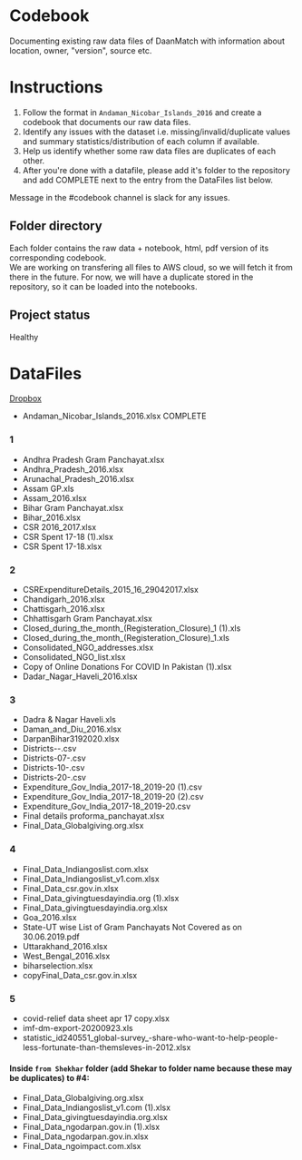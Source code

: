 # Codebook
Documenting existing raw data files of DaanMatch with information about location, owner, "version", source etc.

# Instructions
1. Follow the format in ```Andaman_Nicobar_Islands_2016``` and create a codebook that documents our raw data files.
2. Identify any issues with the dataset i.e. missing/invalid/duplicate values and summary statistics/distribution of each column if available. 
3. Help us identify whether some raw data files are duplicates of each other.
4. After you're done with a datafile, please add it's folder to the repository and add COMPLETE next to the entry from the DataFiles list below.

Message in the #codebook channel is slack for any issues.

## Folder directory
Each folder contains the raw data + notebook, html, pdf version of its corresponding codebook.  
We are working on transfering all files to AWS cloud, so we will fetch it from there in the future. For now, we will have a duplicate stored in the repository, so it can be loaded into the notebooks.

## Project status
Healthy

# DataFiles
[Dropbox](https://www.dropbox.com/sh/33s9o3eipk8t7j5/AACq2FvtfdHRXNU0rgFYqvoqa?dl=0)

- Andaman_Nicobar_Islands_2016.xlsx COMPLETE
### 1
- Andhra Pradesh Gram Panchayat.xlsx
- Andhra_Pradesh_2016.xlsx
- Arunachal_Pradesh_2016.xlsx
- Assam GP.xls
- Assam_2016.xlsx
- Bihar Gram Panchayat.xlsx
- Bihar_2016.xlsx
- CSR 2016_2017.xlsx
- CSR Spent 17-18 (1).xlsx
- CSR Spent 17-18.xlsx

### 2
- CSRExpenditureDetails_2015_16_29042017.xlsx
- Chandigarh_2016.xlsx
- Chattisgarh_2016.xlsx
- Chhattisgarh Gram Panchayat.xlsx
- Closed_during_the_month_(Registeration_Closure)_1 (1).xls
- Closed_during_the_month_(Registeration_Closure)_1.xls
- Consolidated_NGO_addresses.xlsx
- Consolidated_NGO_list.xlsx
- Copy of Online Donations For COVID In Pakistan  (1).xlsx
- Dadar_Nagar_Haveli_2016.xlsx

### 3
- Dadra & Nagar Haveli.xls
- Daman_and_Diu_2016.xlsx
- DarpanBihar3192020.xlsx
- Districts--.csv
- Districts-07-.csv
- Districts-10-.csv
- Districts-20-.csv
- Expenditure_Gov_India_2017-18_2019-20 (1).csv
- Expenditure_Gov_India_2017-18_2019-20 (2).csv
- Expenditure_Gov_India_2017-18_2019-20.csv
- Final details proforma_panchayat.xlsx
- Final_Data_Globalgiving.org.xlsx

### 4
- Final_Data_Indiangoslist.com.xlsx
- Final_Data_Indiangoslist_v1.com.xlsx
- Final_Data_csr.gov.in.xlsx
- Final_Data_givingtuesdayindia.org (1).xlsx
- Final_Data_givingtuesdayindia.org.xlsx
- Goa_2016.xlsx
- State-UT wise List of Gram Panchayats Not Covered as on 30.06.2019.pdf
- Uttarakhand_2016.xlsx
- West_Bengal_2016.xlsx
- biharselection.xlsx
- copyFinal_Data_csr.gov.in.xlsx

### 5
- covid-relief data sheet apr 17 copy.xlsx
- imf-dm-export-20200923.xls
- statistic_id240551_global-survey_-share-who-want-to-help-people-less-fortunate-than-themsleves-in-2012.xlsx
#### Inside ```from Shekhar``` folder (add Shekar to folder name because these may be duplicates) to #4:
- Final_Data_Globalgiving.org.xlsx
- Final_Data_Indiangoslist_v1.com (1).xlsx
- Final_Data_givingtuesdayindia.org.xlsx
- Final_Data_ngodarpan.gov.in (1).xlsx
- Final_Data_ngodarpan.gov.in.xlsx
- Final_Data_ngoimpact.com.xlsx
